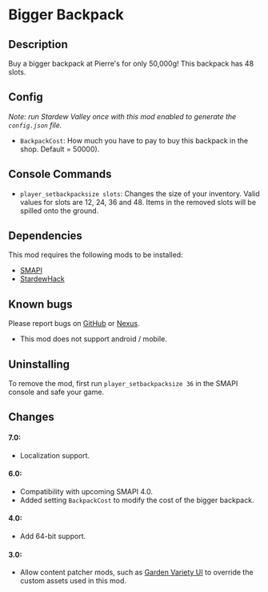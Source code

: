 # Bigger Backpack

## Description
Buy a bigger backpack at Pierre's for only 50,000g! This backpack has 48 slots.

## Config
*Note: run Stardew Valley once with this mod enabled to generate the `config.json` file.*

* `BackpackCost`: How much you have to pay to buy this backpack in the shop. Default = 50000).

## Console Commands
* `player_setbackpacksize slots`: Changes the size of your inventory. Valid values for slots are 12, 24, 36 and 48. Items in the removed slots will be spilled onto the ground.

## Dependencies
This mod requires the following mods to be installed:

* [SMAPI](https://www.nexusmods.com/stardewvalley/mods/2400)
* [StardewHack](https://www.nexusmods.com/stardewvalley/mods/3213)

## Known bugs
Please report bugs on [GitHub](https://github.com/spacechase0/BiggerBackpack/issues) or [Nexus](https://www.nexusmods.com/stardewvalley/mods/1845?tab=bugs).

* This mod does not support android / mobile.

## Uninstalling
To remove the mod, first run `player_setbackpacksize 36` in the SMAPI console and safe your game. 

## Changes
#### 7.0:
* Localization support.

#### 6.0:
* Compatibility with upcoming SMAPI 4.0.
* Added setting `BackpackCost` to modify the cost of the bigger backpack.

#### 4.0:
* Add 64-bit support.

#### 3.0:
* Allow content patcher mods, such as [Garden Variety UI](https://www.nexusmods.com/stardewvalley/mods/3879) to override the custom assets used in this mod.
